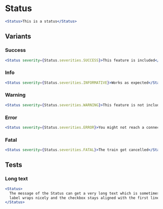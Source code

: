 # Status

```jsx
<Status>This is a status</Status>
```

## Variants

### Success

```jsx
<Status severity={Status.severities.SUCCESS}>This feature is included</Status>
```

### Info

```jsx
<Status severity={Status.severities.INFORMATIVE}>Works as expected</Status>
```

### Warning

```jsx
<Status severity={Status.severities.WARNING}>This feature is not included</Status>
```

### Error

```jsx
<Status severity={Status.severities.ERROR}>You might not reach a connecting train</Status>
```

### Fatal

```jsx
<Status severity={Status.severities.FATAL}>The train got cancelled</Status>
```

## Tests

### Long text

```jsx
<Status>
  The message of the Status can get a very long text which is sometimes needed. In this case the
  label wraps nicely and the checkbox stays aligned with the first line of the label.
</Status>
```
